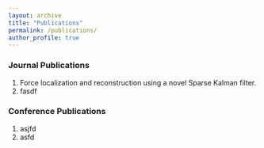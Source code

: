 ```yaml
---
layout: archive
title: "Publications"
permalink: /publications/
author_profile: true
---
```


### Journal Publications
1. Force localization and reconstruction using a novel Sparse Kalman filter.
2. fasdf

### Conference Publications
1. asjfd
2. asfd